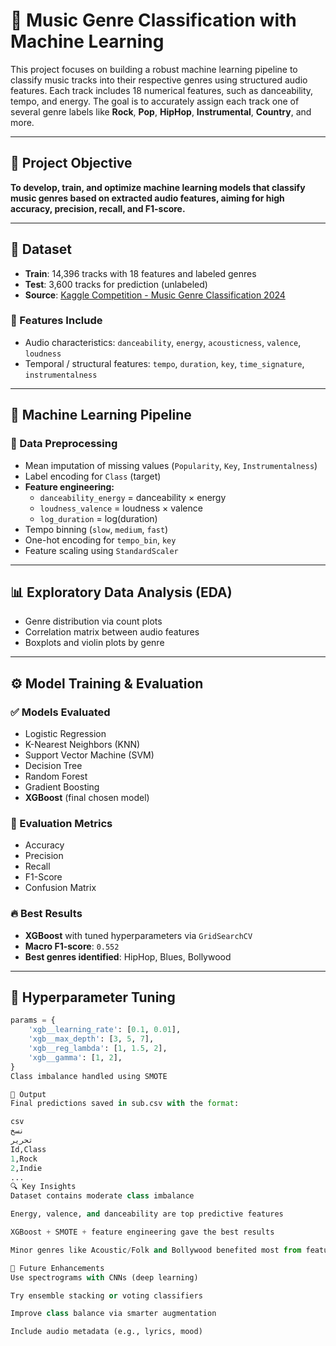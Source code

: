 # 🎵 Music Genre Classification with Machine Learning

This project focuses on building a robust machine learning pipeline to classify music tracks into their respective genres using structured audio features. Each track includes 18 numerical features, such as danceability, tempo, and energy. The goal is to accurately assign each track one of several genre labels like **Rock**, **Pop**, **HipHop**, **Instrumental**, **Country**, and more.

---

## 📌 Project Objective

**To develop, train, and optimize machine learning models that classify music genres based on extracted audio features, aiming for high accuracy, precision, recall, and F1-score.**

---

## 📂 Dataset

- **Train**: 14,396 tracks with 18 features and labeled genres  
- **Test**: 3,600 tracks for prediction (unlabeled)  
- **Source**: [Kaggle Competition - Music Genre Classification 2024](https://www.kaggle.com/competitions/music-genre-classification-2024)

### 🔢 Features Include

- Audio characteristics: `danceability`, `energy`, `acousticness`, `valence`, `loudness`
- Temporal / structural features: `tempo`, `duration`, `key`, `time_signature`, `instrumentalness`

---

## 🧠 Machine Learning Pipeline

### 🧼 Data Preprocessing

- Mean imputation of missing values (`Popularity`, `Key`, `Instrumentalness`)
- Label encoding for `Class` (target)
- **Feature engineering:**
  - `danceability_energy` = danceability × energy
  - `loudness_valence` = loudness × valence
  - `log_duration` = log(duration)
- Tempo binning (`slow`, `medium`, `fast`)
- One-hot encoding for `tempo_bin`, `key`
- Feature scaling using `StandardScaler`

---

## 📊 Exploratory Data Analysis (EDA)

- Genre distribution via count plots
- Correlation matrix between audio features
- Boxplots and violin plots by genre

---

## ⚙️ Model Training & Evaluation

### ✅ Models Evaluated

- Logistic Regression  
- K-Nearest Neighbors (KNN)  
- Support Vector Machine (SVM)  
- Decision Tree  
- Random Forest  
- Gradient Boosting  
- **XGBoost** (final chosen model)

### 📏 Evaluation Metrics

- Accuracy  
- Precision  
- Recall  
- F1-Score  
- Confusion Matrix

### 🔥 Best Results

- **XGBoost** with tuned hyperparameters via `GridSearchCV`
- **Macro F1-score**: `0.552`
- **Best genres identified**: HipHop, Blues, Bollywood

---

## 🧪 Hyperparameter Tuning

```python
params = {
    'xgb__learning_rate': [0.1, 0.01],
    'xgb__max_depth': [3, 5, 7],
    'xgb__reg_lambda': [1, 1.5, 2],
    'xgb__gamma': [1, 2],
}
Class imbalance handled using SMOTE

📁 Output
Final predictions saved in sub.csv with the format:

csv
نسخ
تحرير
Id,Class
1,Rock
2,Indie
...
🔍 Key Insights
Dataset contains moderate class imbalance

Energy, valence, and danceability are top predictive features

XGBoost + SMOTE + feature engineering gave the best results

Minor genres like Acoustic/Folk and Bollywood benefited most from feature engineering

🧩 Future Enhancements
Use spectrograms with CNNs (deep learning)

Try ensemble stacking or voting classifiers

Improve class balance via smarter augmentation

Include audio metadata (e.g., lyrics, mood)
